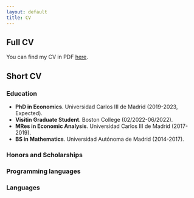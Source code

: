 ```yaml
---
layout: default
title: CV
---
```

## Full CV
You can find my CV in PDF [here](files/cv_Telmo_Perez.pdf).

## Short CV

### Education

* **PhD in Economics**. Universidad Carlos III de Madrid (2019-2023, Expected).
* **Visitin Graduate Student**. Boston College (02/2022-06/2022).
* **MRes in Economic Analysis**. Universidad Carlos III de Madrid (2017-2019).
* **BS in Mathematics**. Universidad Autónoma de Madrid (2014-2017).

### Honors and Scholarships

### Programming languages

### Languages
